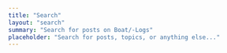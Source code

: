 ```yaml
---
title: "Search"
layout: "search"
summary: "Search for posts on Boat/-Logs"
placeholder: "Search for posts, topics, or anything else..."
---
```

